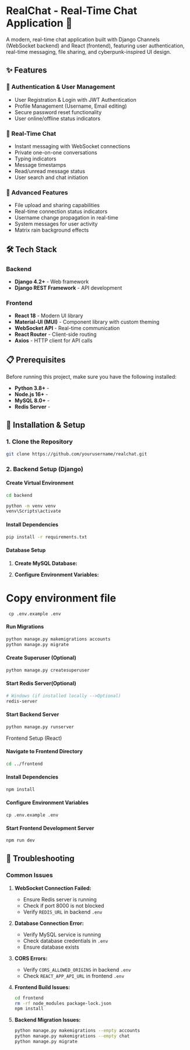 # RealChat - Real-Time Chat Application 💬

A modern, real-time chat application built with Django Channels (WebSocket backend) and React (frontend), featuring user authentication, real-time messaging, file sharing, and cyberpunk-inspired UI design.

## ✨ Features

### 🔐 Authentication & User Management

- User Registration & Login with JWT Authentication
- Profile Management (Username, Email editing)
- Secure password reset functionality
- User online/offline status indicators

### 💬 Real-Time Chat

- Instant messaging with WebSocket connections
- Private one-on-one conversations
- Typing indicators
- Message timestamps
- Read/unread message status
- User search and chat initiation

### 🚀 Advanced Features

- File upload and sharing capabilities
- Real-time connection status indicators
- Username change propagation in real-time
- System messages for user activity
- Matrix rain background effects

## 🛠 Tech Stack

### Backend

- **Django 4.2+** - Web framework
- **Django REST Framework** - API development

### Frontend

- **React 18** - Modern UI library
- **Material-UI (MUI)** - Component library with custom theming
- **WebSocket API** - Real-time communication
- **React Router** - Client-side routing
- **Axios** - HTTP client for API calls


## 📋 Prerequisites

Before running this project, make sure you have the following installed:

- **Python 3.8+** -
- **Node.js 16+** -
- **MySQL 8.0+** - 
- **Redis Server** - 

## 🚀 Installation & Setup

### 1. Clone the Repository

```bash
git clone https://github.com/yourusername/realchat.git
```

### 2. Backend Setup (Django)

#### Create Virtual Environment

```bash
cd backend

python -m venv venv
venv\Scripts\activate

```

#### Install Dependencies

```bash
pip install -r requirements.txt
```

#### Database Setup

1. **Create MySQL Database:**

2. **Configure Environment Variables:**

# Copy environment file

     cp .env.example .env

#### Run Migrations

```bash
python manage.py makemigrations accounts
python manage.py migrate
```

#### Create Superuser (Optional)

```bash
python manage.py createsuperuser
```

#### Start Redis Server(Optional)

````bash
# Windows (if installed locally -->Optional)
redis-server

````
#### Start Backend Server
```bash
python manage.py runserver

````
 Frontend Setup (React)

#### Navigate to Frontend Directory
```bash
cd ../frontend
````

#### Install Dependencies

```bash
npm install
```

#### Configure Environment Variables
    cp .env.example .env

#### Start Frontend Development Server

```bash
npm run dev
```




## 🐛 Troubleshooting

### Common Issues

1. **WebSocket Connection Failed:**

   - Ensure Redis server is running
   - Check if port 8000 is not blocked
   - Verify `REDIS_URL` in backend `.env`

2. **Database Connection Error:**

   - Verify MySQL service is running
   - Check database credentials in `.env`
   - Ensure database exists

3. **CORS Errors:**

   - Verify `CORS_ALLOWED_ORIGINS` in backend `.env`
   - Check `REACT_APP_API_URL` in frontend `.env`

4. **Frontend Build Issues:**

   ```bash
   cd frontend
   rm -rf node_modules package-lock.json
   npm install
   ```

5. **Backend Migration Issues:**
   ```bash
   python manage.py makemigrations --empty accounts
   python manage.py makemigrations --empty chat
   python manage.py migrate
   ```
